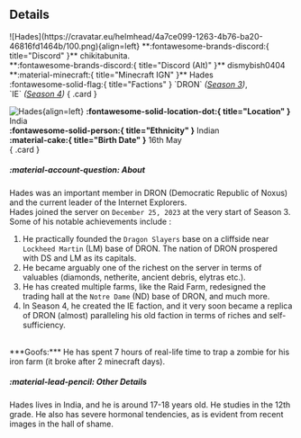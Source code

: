 ## Details
<div class="grid" markdown>
![Hades](https://cravatar.eu/helmhead/4a7ce099-1263-4b76-ba20-46816fd1464b/100.png){align=left}
**:fontawesome-brands-discord:{ title="Discord" }** chikitabunita.<br>
**:fontawesome-brands-discord:{ title="Discord (Alt)" }** dismybish0404<br>
**:material-minecraft:{ title="Minecraft IGN" }** Hades<br>
:fontawesome-solid-flag:{ title="Factions" } `DRON` <i>(<a href="../seasons/s3">Season 3</a>)</i>,<br> `IE` <i>(<a href="../seasons/s4">Season 4</a>)</i>
{ .card }

![Hades](https://cdn.discordapp.com/avatars/692771725334675526/d170d7566e8cfc118fd64193382864cc.webp?width=120&height=120){align=left}
**:fontawesome-solid-location-dot:{ title="Location" }** India<br>
**:fontawesome-solid-person:{ title="Ethnicity" }** Indian<br>
**:material-cake:{ title="Birth Date" }** 16th May<br>
{ .card }
</div>

##### :material-account-question: About
Hades was an important member in DRON (Democratic Republic of Noxus) and the current leader of the Internet Explorers. <br>
Hades joined the server on `December 25, 2023` at the very start of Season 3. <br>
Some of his notable achievements include :<br>
1. He practically founded the `Dragon Slayers` base on a cliffside near `Lockheed Martin` (LM) base of DRON. The nation of DRON prospered with DS and LM as its capitals. <br>
2. He became arguably one of the richest on the server in terms of valuables (diamonds, netherite, ancient debris, elytras etc.).<br>
3. He has created multiple farms, like the Raid Farm, redesigned the trading hall at the `Notre Dame` (ND) base of DRON, and much more. <br>
4. In Season 4, he created the IE faction, and it very soon became a replica of DRON (almost) paralleling his old faction in terms of riches and self-sufficiency.<br>
<br>
***Goofs:*** He has spent 7 hours of real-life time to trap a zombie for his iron farm (it broke after 2 minecraft days).<br>

##### :material-lead-pencil: Other Details
Hades lives in India, and he is around 17-18 years old. He studies in the 12th grade. He also has severe hormonal tendencies, as is evident from recent images in the hall of shame.
